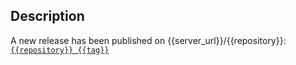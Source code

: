 ## Description

A new release has been published on {{server_url}}/{{repository}}: [`{{repository}} {{tag}}`]({{server_url}}/{{repository}}/releases/tag/{{tag}})

